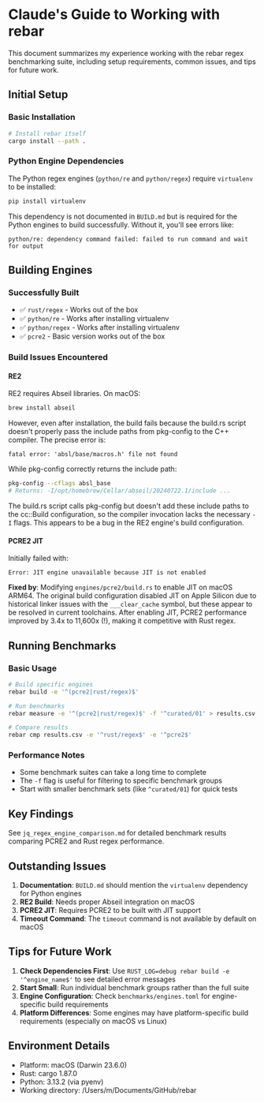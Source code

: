 # Claude's Guide to Working with rebar

This document summarizes my experience working with the rebar regex benchmarking suite, including setup requirements, common issues, and tips for future work.

## Initial Setup

### Basic Installation
```bash
# Install rebar itself
cargo install --path .
```

### Python Engine Dependencies
The Python regex engines (`python/re` and `python/regex`) require `virtualenv` to be installed:
```bash
pip install virtualenv
```

This dependency is not documented in `BUILD.md` but is required for the Python engines to build successfully. Without it, you'll see errors like:
```
python/re: dependency command failed: failed to run command and wait for output
```

## Building Engines

### Successfully Built
- ✅ `rust/regex` - Works out of the box
- ✅ `python/re` - Works after installing virtualenv
- ✅ `python/regex` - Works after installing virtualenv  
- ✅ `pcre2` - Basic version works out of the box

### Build Issues Encountered

#### RE2
RE2 requires Abseil libraries. On macOS:
```bash
brew install abseil
```

However, even after installation, the build fails because the build.rs script doesn't properly pass the include paths from pkg-config to the C++ compiler. The precise error is:
```
fatal error: 'absl/base/macros.h' file not found
```

While pkg-config correctly returns the include path:
```bash
pkg-config --cflags absl_base
# Returns: -I/opt/homebrew/Cellar/abseil/20240722.1/include ...
```

The build.rs script calls pkg-config but doesn't add these include paths to the cc::Build configuration, so the compiler invocation lacks the necessary `-I` flags. This appears to be a bug in the RE2 engine's build configuration.

#### PCRE2 JIT
Initially failed with:
```
Error: JIT engine unavailable because JIT is not enabled
```

**Fixed by**: Modifying `engines/pcre2/build.rs` to enable JIT on macOS ARM64. The original build configuration disabled JIT on Apple Silicon due to historical linker issues with the `___clear_cache` symbol, but these appear to be resolved in current toolchains. After enabling JIT, PCRE2 performance improved by 3.4x to 11,600x (!), making it competitive with Rust regex.

## Running Benchmarks

### Basic Usage
```bash
# Build specific engines
rebar build -e '^(pcre2|rust/regex)$'

# Run benchmarks
rebar measure -e '^(pcre2|rust/regex)$' -f '^curated/01' > results.csv

# Compare results
rebar cmp results.csv -e '^rust/regex$' -e '^pcre2$'
```

### Performance Notes
- Some benchmark suites can take a long time to complete
- The `-f` flag is useful for filtering to specific benchmark groups
- Start with smaller benchmark sets (like `^curated/01`) for quick tests

## Key Findings
See `jq_regex_engine_comparison.md` for detailed benchmark results comparing PCRE2 and Rust regex performance.

## Outstanding Issues

1. **Documentation**: `BUILD.md` should mention the `virtualenv` dependency for Python engines
2. **RE2 Build**: Needs proper Abseil integration on macOS
3. **PCRE2 JIT**: Requires PCRE2 to be built with JIT support
4. **Timeout Command**: The `timeout` command is not available by default on macOS

## Tips for Future Work

1. **Check Dependencies First**: Use `RUST_LOG=debug rebar build -e '^engine_name$'` to see detailed error messages
2. **Start Small**: Run individual benchmark groups rather than the full suite
3. **Engine Configuration**: Check `benchmarks/engines.toml` for engine-specific build requirements
4. **Platform Differences**: Some engines may have platform-specific build requirements (especially on macOS vs Linux)

## Environment Details
- Platform: macOS (Darwin 23.6.0)
- Rust: cargo 1.87.0
- Python: 3.13.2 (via pyenv)
- Working directory: /Users/m/Documents/GitHub/rebar